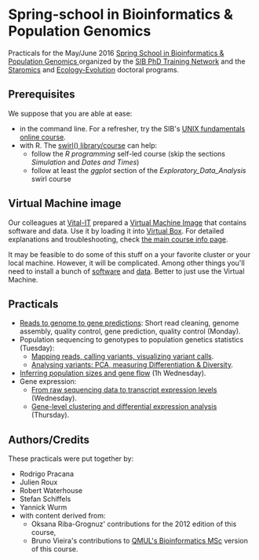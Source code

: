 # Spring-school in Bioinformatics & Population Genomics

Practicals for the May/June 2016 [Spring School in Bioinformatics & Population Genomics ](https://www.isb-sib.ch/events/training/joint-spring-school-bioinformatics-and-population-genomics) organized by the [SIB PhD Training Network](https://www.isb-sib.ch/training/for-sib-phd-students) and the [Staromics](http://biologie.cuso.ch/staromics/welcome/) and [Ecology-Evolution](http://biologie.cuso.ch/ecologie-evolution/welcome/) doctoral programs.

## Prerequisites

We suppose that you are able at ease:

 * in the command line. For a refresher, try the SIB's [UNIX fundamentals online course](http://edu.isb-sib.ch/course/view.php?id=82).
 * with R. The [swirl() library/course](http://swirlstats.com) can help:
     * follow the *R programming* self-led course (skip the sections *Simulation* and *Dates and Times*)
     * follow at least the *ggplot* section of the *Exploratory_Data_Analysis* swirl course


## Virtual Machine image

Our colleagues at [Vital-IT](http://vital-it.ch/) prepared a [Virtual Machine Image](ftp://ftp.vital-it.ch/edu/VM/ubuntuBPG.ova) that contains software and data. Use it by loading it into [Virtual Box](http://virtualbox.org). For detailed explanations and troubleshooting, check [the main course info page](http://edu.isb-sib.ch/course/view.php?id=252).

It may be feasible to do some of this stuff on a your favorite cluster or your local machine. However, it will be complicated. Among other things you'll need to install a bunch of [software](./software) and [data](https://github.com/wurmlab/GenomicsCourse/tree/219100ee0b1a42241010ddfc08836fb459560894/2016-SIB/data). Better to just use the Virtual Machine.


## Practicals

* [Reads to genome to gene predictions](./reference_genome/assembly):  Short read cleaning, genome assembly, quality control, gene prediction, quality control (Monday).
* Population sequencing to genotypes to population genetics statistics (Tuesday):
     * [Mapping reads, calling variants, visualizing variant calls](./population_genetics/map_call).
     * [Analysing variants: PCA, measuring Differentiation & Diversity](./population_genetics/popgen).
* [Inferring population sizes and gene flow](./msmc/msmc-tutorial/guide) (1h Wednesday).
* Gene expression:
     * [From raw sequencing data to transcript expression levels](./rnaseq/TP1) (Wednesday).
     * [Gene-level clustering and differential expression analysis](./rnaseq/TP2) (Thursday).

## Authors/Credits

These practicals were put together by:

 * Rodrigo Pracana
 * Julien Roux
 * Robert Waterhouse
 * Stefan Schiffels
 * Yannick Wurm
 * with content derived from:
     * Oksana Riba-Grognuz' contributions for the 2012 edition of this course,
     * Bruno Vieira's contributions to [QMUL's Bioinformatics MSc](http://www.sbcs.qmul.ac.uk/postgraduate/masters/index.html) version of this course.
